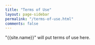 ```yaml
---
title: "Terms of Use"
layout: page-sidebar
permalink: "/terms-of-use.html"
comments: false
---
```


"{{site.name}}" will put terms of use here.